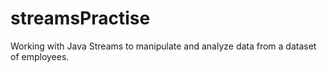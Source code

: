 # streamsPractise
Working with Java Streams to manipulate and analyze data from a dataset of employees. 
